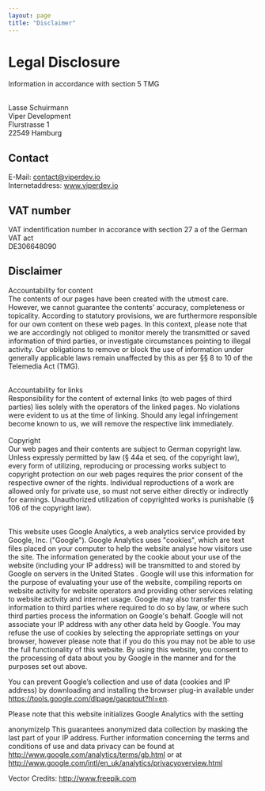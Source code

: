```yaml
---
layout: page
title: "Disclaimer"
---
```


<h1>Legal Disclosure</h1>

Information in accordance with section 5 TMG<br/><br/>

Lasse Schuirmann<br/>
Viper Development<br/>
Flurstrasse 1<br/>
22549 Hamburg<br/>

<h2>Contact</h2>
E-Mail: <a href="mailto:contact@viperdev.io">contact@viperdev.io</a><br/>
Internetaddress: <a href="http://www.viperdev.io" target="_blank">www.viperdev.io</a><br/>

<h2>VAT number</h2>

VAT indentification number in accorance with section 27 a of the German VAT act<br/>
DE306648090<br/>

<h2>Disclaimer</h2>

Accountability for content<br/>
The contents of our pages have been created with the utmost care. However, we cannot guarantee the contents' accuracy, completeness or topicality. According to statutory provisions, we are furthermore responsible for our own content on these web pages. In this context, please note that we are accordingly not obliged to monitor merely the transmitted or saved information of third parties, or investigate circumstances pointing to illegal activity. Our obligations to remove or block the use of information under generally applicable laws remain unaffected by this as per &sect;&sect; 8 to 10 of the Telemedia Act (TMG).<br/><br/>

Accountability for links<br/>
Responsibility for the content of external links (to web pages of third parties) lies solely with the operators of the linked pages. No violations were evident to us at the time of linking. Should any legal infringement become known to us, we will remove the respective link immediately.<br/><br/>
Copyright<br/>
Our web pages and their contents are subject to German copyright law. Unless expressly permitted by law (&sect; 44a et seq. of the copyright law), every form of utilizing, reproducing or processing works subject to copyright protection on our web pages requires the prior consent of the respective owner of the rights. Individual reproductions of a work are allowed only for private use, so must not serve either directly or indirectly for earnings. Unauthorized utilization of copyrighted works is punishable (&sect; 106 of the copyright law).<br/><br/>

This website uses Google Analytics, a web analytics service provided by Google, Inc. ("Google"). Google Analytics uses "cookies", which are text files placed on your computer to help the website analyse how visitors use the site. The information generated by the cookie about your use of the website (including your IP address) will be transmitted to and stored by Google on servers in the United States . Google will use this information for the purpose of evaluating your use of the website, compiling reports on website activity for website operators and providing other services relating to website activity and internet usage. Google may also transfer this information to third parties where required to do so by law, or where such third parties process the information on Google's behalf. Google will not associate your IP address with any other data held by Google. You may refuse the use of cookies by selecting the appropriate settings on your browser, however please note that if you do this you may not be able to use the full functionality of this website. By using this website, you consent to the processing of data about you by Google in the manner and for the purposes set out above.

You can prevent Google’s collection and use of data (cookies and IP address) by downloading and installing the browser plug-in available under https://tools.google.com/dlpage/gaoptout?hl=en.

Please note that this website initializes Google Analytics with the setting

anonymizeIp
This guarantees anonymized data collection by masking the last part of your IP address.
Further information concerning the terms and conditions of use and data privacy can be found at http://www.google.com/analytics/terms/gb.html or at http://www.google.com/intl/en_uk/analytics/privacyoverview.html

Vector Credits: http://www.freepik.com
